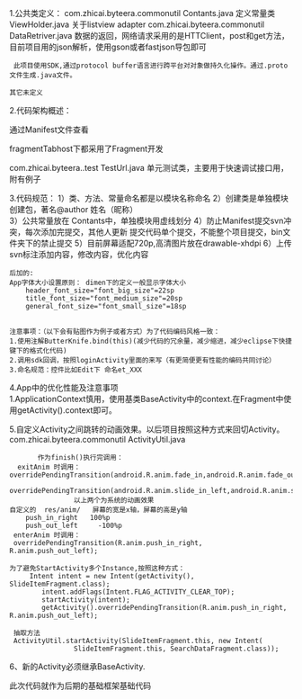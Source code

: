 1.公共类定义：
  com.zhicai.byteera.commonutil
  	Contants.java  定义常量类
  	ViewHolder.java  关于listview adapter
  com.zhicai.byteera.commonutil
    DataRetriver.java 数据的返回，网络请求采用的是HTTClient，post和get方法，目前项目用的json解析，使用gson或者fastjson导包即可

     此项目使用SDK,通过protocol buffer语言进行跨平台对对象做持久化操作。通过.proto文件生成.java文件。
  
    其它未定义 
2.代码架构概述：
  
   通过Manifest文件查看
  
 fragmentTabhost下都采用了Fragment开发  
 
 com.zhicai.byteera..test
 	TestUrl.java  单元测试类，主要用于快速调试接口用，附有例子
 
3.代码规范：
 	1）类、方法、常量命名都是以模块名称命名
	2）创建类是单独模块创建包，著名@author 姓名（昵称）   
	3）公共常量放在 Contants中，单独模块用虚线划分
	4）防止Manifest提交svn冲突，每次添加完提交，其他人更新
	  提交代码单个提交，不能整个项目提交，bin文件夹下的禁止提交
	5）目前屏幕适配720p,高清图片放在drawable-xhdpi
	6）上传svn标注添加内容，修改内容，优化内容
	
	后加的:
	App字体大小设置原则： dimen下的定义一般显示字体大小   
		header_font_size="font_big_size"=22sp
		title_font_size="font_medium_size"=20sp
		general_font_size="font_small_size"=18sp
		
		
	注意事项：（以下会有贴图作为例子或者方式）为了代码编码风格一致：
	1.使用注解ButterKnife.bind(this)(减少代码的冗余量，减少缩进，减少eclipse下快捷键下的格式化代码)
	2.调用sdk回调，按照loginActivity里面的来写（有更简便更有性能的编码共同讨论）
	3.命名规范：控件比如Edit下 命名et_XXX	
	
4.App中的优化性能及注意事项	
  1.ApplicationContext慎用，使用基类BaseActivity中的context.在Fragment中使用getActivity().context即可。
	  
5.自定义Activity之间跳转的动画效果。以后项目按照这种方式来回切Activity。
	com.zhicai.byteera.commonutil
	ActivityUtil.java
	
           作为finish()执行完调用：
      exitAnim 时调用：overridePendingTransition(android.R.anim.fade_in,android.R.anim.fade_out);     
     	overridePendingTransition(android.R.anim.slide_in_left,android.R.anim.slide_out_right);		
                    以上两个为系统的动画效果   
	自定义的  res/anim/   屏幕的宽是x轴，屏幕的高是y轴  
	  	push_in_right   100%p
	  	push_out_left	  -100%p	
	 enterAnim 时调用：
	 overridePendingTransition(R.anim.push_in_right, R.anim.push_out_left); 
	 
	为了避免StartActivity多个Instance,按照这种方式：
         Intent intent = new Intent(getActivity(), SlideItemFragment.class);
			intent.addFlags(Intent.FLAG_ACTIVITY_CLEAR_TOP);
			startActivity(intent);
			getActivity().overridePendingTransition(R.anim.push_in_right, R.anim.push_out_left); 
	 
	 抽取方法
	 ActivityUtil.startActivity(SlideItemFragment.this, new Intent(
					SlideItemFragment.this, SearchDataFragment.class));
					
6、新的Activity必须继承BaseActivity.

此次代码就作为后期的基础框架基础代码
 
    
    
    	